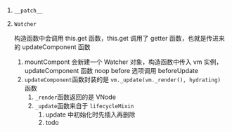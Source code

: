 1. `__patch__`

2. `Watcher`

   构造函数中会调用 this.get 函数，this.get 调用了 getter 函数，也就是传进来的 updateComponent 函数

   1. mountCompont 会新建一个 Watcher 对象，构造函数中传入 vm 实例，updateComponent 函数 noop before 选项调用 beforeUpdate
   2. `updateComponent`函数封装的是 `vm._update(vm._render(), hydrating)` 函数
      1. `_render`函数返回的是 VNode
      2. `_update`函数来自于 `lifecycleMixin`
         1. update 中初始化时先插入再删除
         2. todo
